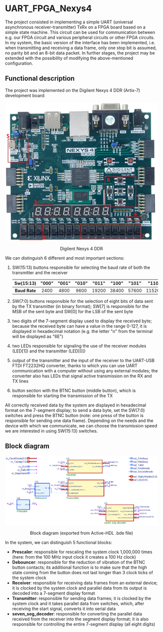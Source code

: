 # UART_FPGA_Nexys4
The project consisted in implementing a simple UART (universal asynchronous receiver-transmitter) TxRx on a FPGA board based on a simple state machine. This circuit can be used for communication between e.g. our FPGA circuit and various peripheral circuits or other FPGA circuits. In my system, the basic version of the interface has been implemented, i.e. when transmitting and receiving a data frame, only one stop bit is assumed, no parity bit and an 8-bit data packet. In further stages, the project may be extended with the possibility of modifying the above-mentioned configuration.

## Functional description
The project was implemented on the Digilent Nexys 4 DDR (Artix-7) development board:
<p align="center">
<img src="https://github.com/JZimnol/UART_FPGA_Nexys4/blob/main/img/Nexys4.png" width="550">
</p>
<p align="center">
Digilent Nexys 4 DDR
</p>

We can distinguish 6 different and most important sections:
  1. SW(15:13) buttons responsible for selecting the baud rate of both the transmitter and the receiver  <br />  

     | __Sw(15:13)__ | "000" | "001" | "010" | "011" | "100" | "101" |  "110" |  "111" |
     |:---------:|:-----:|:-----:|:-----:|:-----:|:-----:|:-----:|:------:|:------:|
     | __Baud Rate__ |  2400 |  4800 |  9600 | 19200 | 38400 | 57600 | 115200 | 115200 |

2. SW(7:0) buttons responsible for the selection of eight bits of data sent by the TX transmitter (in binary format); SW[7] is responsible for the MSB of the sent byte and SW[0] for the LSB of the sent byte
3. two digits of the 7-segment display used to display the received byte; because the received byte can have a value in the range 0-127, it is displayed in hexadecimal notation (e.g. the letter "n" from the terminal will be displayed as "6E")
4. two LEDs responsible for signaling the use of the receiver modules (LED[1]) and the transmitter (LED[0])
5. output of the transmitter and the input of the receiver to the UART-USB FTDI FT2232HQ converter, thanks to which you can use UART communication with a computer without using any external modules; the converter also has LEDs that signal active transmission on the RX and TX lines
6. button section with the BTNC button (middle button), which is responsible for starting the transmission of the TX 

All correctly received data by the system are displayed in hexadecimal format on the 7-segment display; to send a data byte, set the SW(7:0) switches and press the BTNC button (note: one press of the button is responsible for sending one data frame). Depending on the needs and the device with which we communicate, we can choose the transmission speed we are interested in using SW(15:13) switches.

## Block diagram 
<p align="center">
<img src="https://github.com/JZimnol/UART_FPGA_Nexys4/blob/main/img/block_diagram.png" width="800">
</p>
<p align="center">
Block diagram (exported from Active-HDL .bde file)
</p>

In the system, we can distinguish 5 functional blocks:

* __Prescaler__: responsible for rescaling the system clock 1,000,000 times (here: from the 100 MHz input clock it creates a 100 Hz clock)
* __Debouncer__: responsible for the reduction of vibration of the BTNC button contacts; its additional function is to make sure that the high state coming from the button does not last longer than 3 clock ticks of the system clock
* __Receiver__: responsible for receiving data frames from an external device; it is clocked by the system clock and parallel data from its output is decoded into a 7-segment display format
* __Transmitter__: responsible for sending data frames; it is clocked by the system clock and it takes parallel data from switches, which, after receiving the start signal, converts it into serial data
* __seven_seg_decoder__: responsible for converting the parallel data received from the receiver into the segment display format; it is also responsible for controlling the entire 7-segment display (all eight digits)


